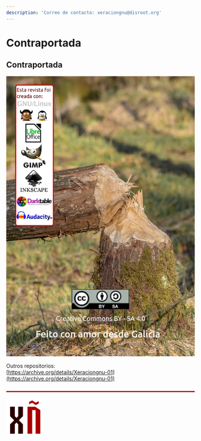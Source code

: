 ```yaml
---
description: 'Correo de contacto: xeraciongnu@disroot.org'
---
```


# Contraportada

## Contraportada

![Foto da contraportada: https://pixabay.com/en/bieber-log-rodent-nager-animal-838438/ - CC0 Creative Commons](.gitbook/assets/contraportada_xeracion_gnu-01-gl.png)

Outros repositorios:   
[https://archive.org/details/Xeraciongnu-01](https://archive.org/details/Xeraciongnu-01)

![](.gitbook/assets/image%20%2860%29.png)

![](.gitbook/assets/image%20%2870%29.png)



